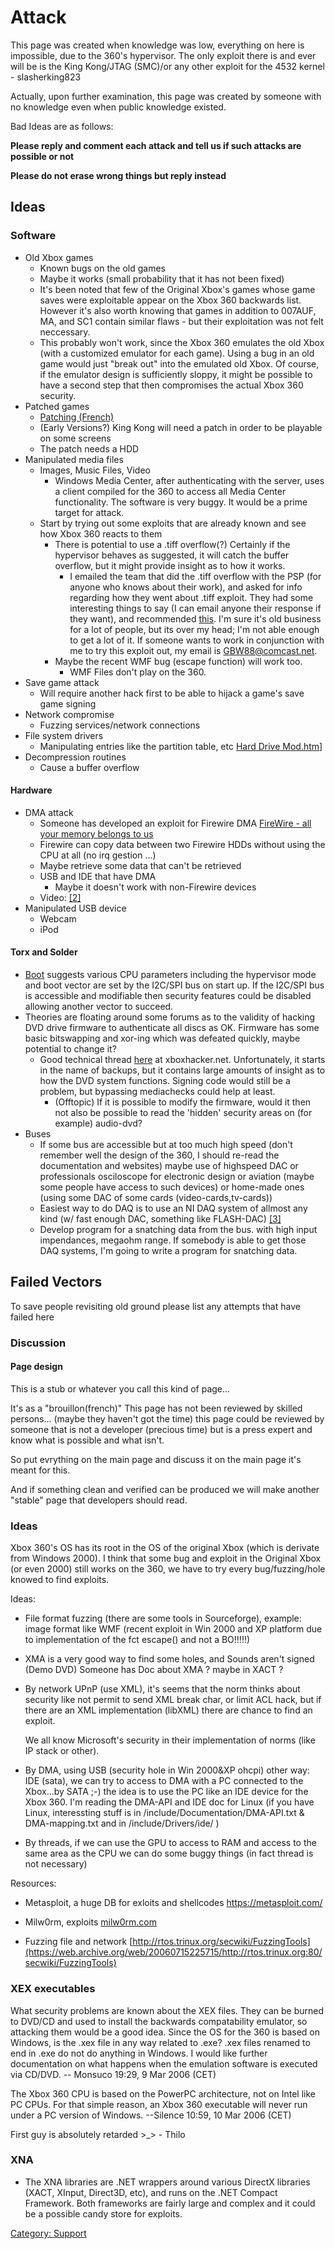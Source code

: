 # Attack

This page was created when knowledge was low, everything on here is
impossible, due to the 360's hypervisor. The only exploit there is and
ever will be is the King Kong/JTAG (SMC)/or any other exploit for the
4532 kernel - slasherking823

Actually, upon further examination, this page was created by someone
with no knowledge even when public knowledge existed.

Bad Ideas are as follows:

**Please reply and comment each attack and tell us if such attacks are possible or not**

**Please do not erase wrong things but reply instead**


## Ideas

### Software

  - Old Xbox games
      - Known bugs on the old games
      - Maybe it works (small probability that it has not been fixed)
      - It's been noted that few of the Original Xbox's games whose game saves were
        exploitable appear on the Xbox 360 backwards list. However it's also
        worth knowing that games in addition to 007AUF, MA, and SC1
        contain similar flaws - but their exploitation was not felt
        neccessary.
      - This probably won't work, since the Xbox 360 emulates the old
        Xbox (with a customized emulator for each game). Using
        a bug in an old game would just "break out" into the emulated
        old Xbox. Of course, if the emulator design is sufficiently
        sloppy, it might be possible to have a second step that then
        compromises the actual Xbox 360 security.
  - Patched games
      - [Patching (French)](https://web.archive.org/web/20100201124753/http://www.presence-pc.com/actualite/kong-ubi-13474/)
      - (Early Versions?) King Kong will need a patch in order to be playable on some screens
      - The patch needs a HDD
  - Manipulated media files
      - Images, Music Files, Video
          - Windows Media Center, after authenticating with the server,
            uses a client compiled for the 360 to access all Media
            Center functionality. The software is very buggy. It would be a
            prime target for attack.
      - Start by trying out some exploits that are already known and see
        how Xbox 360 reacts to them
          - There is potential to use a .tiff overflow(?) Certainly if
            the hypervisor behaves as suggested, it will catch the
            buffer overflow, but it might provide insight as to how it
            works.
              - I emailed the team that did the .tiff overflow with the
                PSP (for anyone who knows about their work), and asked
                for info regarding how they went about .tiff exploit.
                They had some interesting things to say (I can email
                anyone their response if they want), and recommended
                [this](http://www-cse.ucsd.edu/classes/sp05/cse127/Smash.htm).
                I'm sure it's old business for a lot of people, but its
                over my head; I'm not able enough to get a lot of it. If
                someone wants to work in conjunction with me to try this
                exploit out, my email is GBW88@comcast.net.
          - Maybe the recent WMF bug (escape function) will work too.
              - WMF Files don't play on the 360.
  - Save game attack
      - Will require another hack first to be able to hijack a game's
        save game signing
  - Network compromise
      - Fuzzing services/network connections
  - File system drivers
      - Manipulating entries like the partition table, etc [Hard Drive Mod.htm](https://web.archive.org/web/20141105161019/http://llamma.com:80/xbox360/mods/USB%20Hard%20Drive%20Mod.htm)]
  - Decompression routines
      - Cause a buffer overflow

#### Hardware

  - DMA attack
      - Someone has developed an exploit for Firewire DMA [FireWire - all your memory belongs to us](https://web.archive.org/web/20130216101933/http://md.hudora.de/presentations#firewire-cansecwest)
      - Firewire can copy data between two Firewire HDDs without using
        the CPU at all (no irq gestion ...)
      - Maybe retrieve some data that can't be retrieved
      - USB and IDE that have DMA
          - Maybe it doesn't work with non-Firewire devices
      - Video: [\[2\]](https://web.archive.org/web/20060427215314/http://lufgi4.informatik.rwth-aachen.de/movies/)
  - Manipulated USB
    device
      - Webcam
      - iPod

#### Torx and Solder

  - [Boot](http://www.free60.org/index.php5?title=Boot&action=edit&redlink=1)
    suggests various CPU parameters including the hypervisor mode and boot
    vector are set by the I2C/SPI bus on start up. If the I2C/SPI bus is
    accessible and modifiable then security features could be disabled
    allowing another vector to succeed.
  - Theories are floating around some forums as to the validity of
    hacking DVD drive firmware to authenticate all discs as OK. Firmware
    has some basic bitswapping and xor-ing which was defeated quickly,
    maybe potential to change it?
      - Good technical thread
        [here](https://web.archive.org/web/20060820135835/http://www.xboxhacker.net:80/forums/index.php?topic=76.0) at
        xboxhacker.net. Unfortunately, it starts in the name of backups,
        but it contains large amounts of insight as to how the DVD
        system functions. Signing code would still be a problem, but
        bypassing mediachecks could help at least.
          - (Offtopic) If it is possible to modify the firmware, would
            it then not also be possible to read the 'hidden' security
            areas on (for example) audio-dvd?
  - Buses
      - If some bus are accessible but at too much high speed (don't
        remember well the design of the 360, I should re-read the
        documentation and websites) maybe use of highspeed DAC or
        professionals osciloscope for electronic design or
        aviation (maybe some people have access to such devices) or
        home-made ones (using some DAC  of some
        cards (video-cards,tv-cards))
      - Easiest way to do DAQ is to use an NI DAQ system of allmost any
        kind (w/ fast enough DAC, something like FLASH-DAC) [[3]](http://www.ni.com/dataacquisition/)
      - Develop program for a snatching data from the bus. with high
        input impendances, megaohm range. If somebody is able to get
        those DAQ systems, I'm going to write a program for snatching
        data.

## Failed Vectors

To save people revisiting old ground please list any attempts that have
failed here

### Discussion

#### Page design

This is a stub or whatever you call this kind of page...

It's as a "brouillon(french)"
This page has not been reviewed by skilled persons... (maybe they haven't
got the time) this page could be reviewed by someone that is not a
developer (precious time) but is a press expert and know what is possible
and what isn't.

So put evrything on the main page and discuss it on the main page it's
meant for this.

And if something clean and verified can be produced we will make another
"stable" page that developers should read.

### Ideas 

Xbox 360's OS has its root in the OS of the original Xbox (which is
derivate from Windows 2000). I think that some bug and exploit in the Original Xbox
(or even 2000) still works on the 360, we have to try every
bug/fuzzing/hole knowed to find exploits.

Ideas:

- File format fuzzing (there are some tools in Sourceforge), example:
  image format like WMF (recent exploit in Win 2000 and XP platform due
  to implementation of the fct escape() and not a BO\!\!\!\!\!)

- XMA is a very good way to find some holes, and Sounds aren't signed
  (Demo DVD) Someone has Doc about XMA ? maybe in XACT ?

- By network UPnP (use XML), it's seems that the norm thinks about
  security like not permit to send XML break char, or limit ACL hack, but
  if there are an XML implementation (libXML) there are chance to find an
  exploit.

  We all know Microsoft's security in their implementation of norms (like
  IP stack or other).

- By DMA, using USB (security hole in Win 2000\&XP ohcpi) other way:
  IDE (sata), we can try to access to DMA with a PC connected to the
  Xbox...by SATA ;-) the idea is to use the PC like an IDE device for the
  Xbox 360. I'm reading the DMA-API and IDE doc for Linux (if you have
  Linux, interessting stuff is in /include/Documentation/DMA-API.txt &
  DMA-mapping.txt and in /include/Drivers/ide/ )

- By threads, if we can use the GPU to access to RAM and access to the
  same area as the CPU we can do some buggy things (in fact thread is not
  necessary)

Resources:

- Metasploit, a huge DB for exloits and shellcodes <https://metasploit.com/>

- Milw0rm, exploits [milw0rm.com](https://web.archive.org/web/20100528133654/http://www.milw0rm.com/)

- Fuzzing file and network [http://rtos.trinux.org/secwiki/FuzzingTools](https://web.archive.org/web/20060715225715/http://rtos.trinux.org:80/secwiki/FuzzingTools)

### XEX executables

What security problems are known about the XEX files. They can be burned
to DVD/CD and used to install the backwards compatability emulator, so
attacking them would be a good idea. Since the OS for the 360 is based
on Windows, is the .xex file in any way related to .exe? .xex files
renamed to end in .exe do not do anything in Windows. I would like
further documentation on what happens when the emulation software is
executed via CD/DVD. -- Monsuco 19:29, 9 Mar 2006 (CET)

The Xbox 360 CPU is based on the PowerPC architecture, not on Intel like
PC CPUs. For that simple reason, an Xbox 360 executable will never run
under a PC version of Windows. --Silence 10:59, 10 Mar 2006 (CET)

First guy is absolutely retarded \>_\> - Thilo

### XNA

- The XNA libraries are .NET wrappers around various DirectX libraries
  (XACT, XInput, Direct3D, etc), and runs on the .NET Compact Framework.
  Both frameworks are fairly large and complex and it could be a possible
  candy store for exploits.

[Category: Support](../Category_Support)
